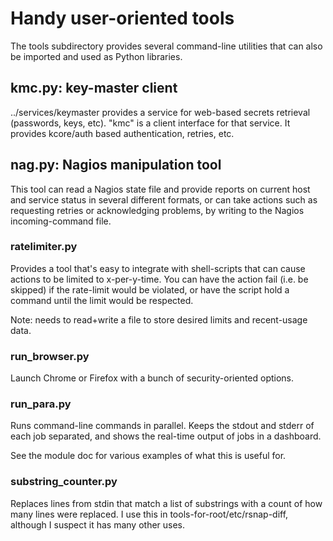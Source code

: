 
# Handy user-oriented tools

The tools subdirectory provides several command-line utilities that can also
be imported and used as Python libraries.


## kmc.py: key-master client

../services/keymaster provides a service for web-based secrets retrieval
(passwords, keys, etc).  "kmc" is a client interface for that service.  It
provides kcore/auth based authentication, retries, etc.


## nag.py: Nagios manipulation tool

This tool can read a Nagios state file and provide reports on current host and
service status in several different formats, or can take actions such as
requesting retries or acknowledging problems, by writing to the Nagios
incoming-command file.


### ratelimiter.py

Provides a tool that's easy to integrate with shell-scripts that can cause
actions to be limited to x-per-y-time.  You can have the action fail (i.e. be
skipped) if the rate-limit would be violated, or have the script hold a
command until the limit would be respected.

Note: needs to read+write a file to store desired limits and recent-usage
data.


### run_browser.py

Launch Chrome or Firefox with a bunch of security-oriented options.


### run_para.py

Runs command-line commands in parallel.  Keeps the stdout and stderr of each
job separated, and shows the real-time output of jobs in a dashboard.

See the module doc for various examples of what this is useful for.


### substring_counter.py

Replaces lines from stdin that match a list of substrings with a count of how
many lines were replaced.  I use this in tools-for-root/etc/rsnap-diff,
although I suspect it has many other uses.


